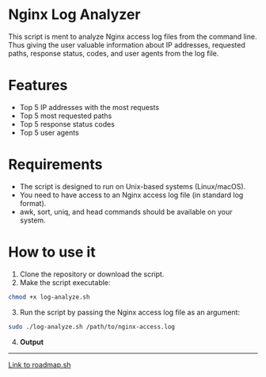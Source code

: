 # Nginx Log Analyzer

This script is ment to analyze Nginx access log files from the command line. Thus giving the user valuable information about IP addresses, requested paths, response status, codes, and user agents from the log file.


# Features

- Top 5 IP addresses with the most requests
- Top 5 most requested paths
- Top 5 response status codes
- Top 5 user agents

# Requirements

- The script is designed to run on Unix-based systems (Linux/macOS).
- You need to have access to an Nginx access log file (in standard log format).
- awk, sort, uniq, and head commands should be available on your system.

# How to use it

1. Clone the repository or download the script.
2. Make the script executable:
```bash
chmod +x log-analyze.sh
```

3. Run the script by passing the Nginx access log file as an argument:
```bash
sudo ./log-analyze.sh /path/to/nginx-access.log
```

4. **Output**


---
[Link to roadmap.sh](https://roadmap.sh/projects/nginx-log-analyser)
